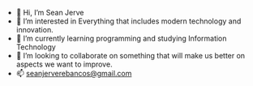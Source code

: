 - 👋 Hi, I’m Sean Jerve
- 👀 I’m interested in Everything that includes modern technology and innovation.
- 🌱 I’m currently learning programming and studying Information Technology
- 💞️ I’m looking to collaborate on something that will make us better on aspects we want to improve.
- 📫 seanjerverebancos@gmail.com

<!---
SeanJerve/SeanJerve is a ✨ special ✨ repository because its `README.md` (this file) appears on your GitHub profile.
You can click the Preview link to take a look at your changes.
--->

